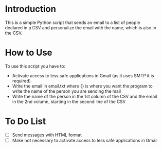 # Introduction

This is a simple Python script that sends an email to a list of people declared in a CSV and personalize the email with the name, which is also in the CSV.

# How to Use

To use this script you have to:
  * Activate access to less safe applications in Gmail (as it uses SMTP it is required)
  * Write the email in email.txt where {} is where you want the program to write the name of the person you are sending the mail
  * Write the name of the person in the 1st column of the CSV and the email in the 2nd column, starting in the second line of the CSV

# To Do List

- [ ] Send messages with HTML format 
- [ ] Make not necessary to activate access to less safe applications in Gmail
